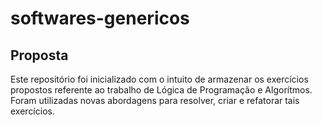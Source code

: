 # softwares-genericos

## Proposta
Este repositório foi inicializado com o intuito de armazenar os exercícios propostos referente ao trabalho de Lógica de Programação e Algorítmos.
Foram utilizadas novas abordagens para resolver, criar e refatorar tais exercícios.
